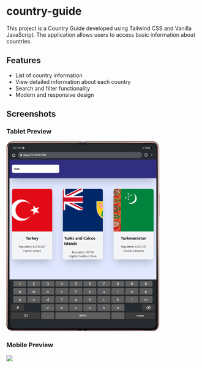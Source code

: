 # country-guide

This project is a Country Guide developed using Tailwind CSS and Vanilla JavaScript. The application allows users to access basic information about countries.

## Features

- List of country information
- View detailed information about each country
- Search and filter functionality
- Modern and responsive design

## Screenshots

### Tablet Preview

<img src='./design/tablet-design.png' width='400' height='auto'/>

### Mobile Preview

<img src='./design/tablet-mobile.png' width='400' height='auto'/>
